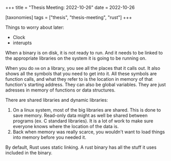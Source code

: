 +++
title = "Thesis Meeting: 2022-10-26"
date = 2022-10-26

[taxonomies]
tags = ["thesis", "thesis-meeting", "rust"]
+++

Things to worry about later:

- Clock
- interupts 

When a binary is on disk, it is not ready to run. And it needs to be linked to the appropriate libraries on the system it is going to be running on.

When you do `nm` on a library, you see all the places that it calls out. It also shows all the symbols that you need to get into it. All these symbols are function calls, and what they refer to is the location in memory of that function's starting address. They can also be global variables. They are just adresses in memory of functions or data structures.

There are shared libraries and dynamic libraries:

1. On a linux system, most of the big libraries are shared. This is done to save memory. Read-only data might as well be shared between programs (ex. C standard libraries). It is a lot of work to make sure everyone knows where the location of the data is.
2. Back when memory was really scarce, you wouldn't want to load things into memory before you needed it.

By default, Rust uses static linking. A rust binary has all the stuff it uses included in the binary.
